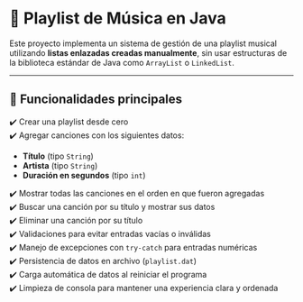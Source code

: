# 🎵 Playlist de Música en Java

Este proyecto implementa un sistema de gestión de una playlist musical utilizando **listas enlazadas creadas manualmente**, sin usar estructuras de la biblioteca estándar de Java como `ArrayList` o `LinkedList`.

---

## 📌 Funcionalidades principales

✔️ Crear una playlist desde cero  
✔️ Agregar canciones con los siguientes datos:
- **Título** (tipo `String`)
- **Artista** (tipo `String`)
- **Duración en segundos** (tipo `int`)

✔️ Mostrar todas las canciones en el orden en que fueron agregadas  
✔️ Buscar una canción por su título y mostrar sus datos  
✔️ Eliminar una canción por su título  
✔️ Validaciones para evitar entradas vacías o inválidas  
✔️ Manejo de excepciones con `try-catch` para entradas numéricas  
✔️ Persistencia de datos en archivo (`playlist.dat`)  
✔️ Carga automática de datos al reiniciar el programa  
✔️ Limpieza de consola para mantener una experiencia clara y ordenada    

